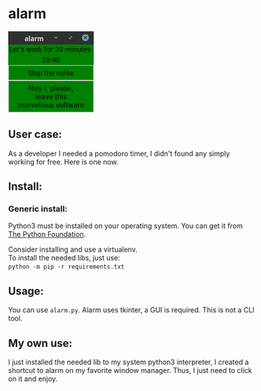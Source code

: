 # alarm
![screenshot](images/screenshot_alarm_2021-07-21_13-16-16.png)
## User case:
As a developer I needed a pomodoro timer, I didn't found any simply working for
free. Here is one now.

## Install:  

### Generic install:  

Python3 must be installed on your operating system. You can get it from
[The Python Foundation](https://www.python.org/).

Consider installing and use a virtualenv.  
To install the needed libs, just use:  
`python -m pip -r requirements.txt`

## Usage:
You can use `alarm.py`. Alarm uses tkinter, a GUI is required.
This is not a CLI tool.

## My own use:
I just installed the needed lib to my system python3 interpreter, I created a
shortcut to alarm on my favorite window manager. Thus, I just need to click on
it and enjoy.